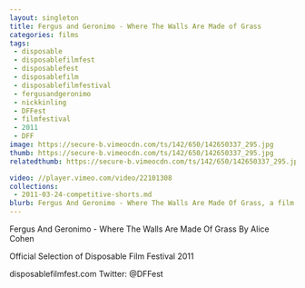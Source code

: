 ```yaml
---
layout: singleton
title: Fergus and Geronimo - Where The Walls Are Made of Grass
categories: films
tags:
 - disposable
 - disposablefilmfest
 - disposablefest
 - disposablefilm
 - disposablefilmfestival
 - fergusandgeronimo
 - nickkinling
 - DFFest
 - filmfestival
 - 2011
 - DFF
image: https://secure-b.vimeocdn.com/ts/142/650/142650337_295.jpg
thumb: https://secure-b.vimeocdn.com/ts/142/650/142650337_295.jpg
relatedthumb: https://secure-b.vimeocdn.com/ts/142/650/142650337_295.jpg

video: //player.vimeo.com/video/22101308
collections:
 - 2011-03-24-competitive-shorts.md
blurb: Fergus And Geronimo - Where The Walls Are Made Of Grass, a film by Alice Cohen.
---
```


Fergus And Geronimo - Where The Walls Are Made Of Grass
By Alice Cohen

Official Selection of Disposable Film Festival 2011

disposablefilmfest.com
Twitter: @DFFest